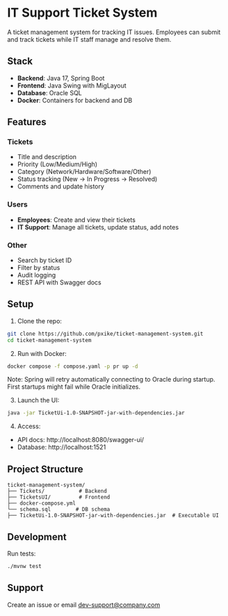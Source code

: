 # IT Support Ticket System

A ticket management system for tracking IT issues. Employees can submit and track tickets while IT staff manage and resolve them.

## Stack

- **Backend**: Java 17, Spring Boot
- **Frontend**: Java Swing with MigLayout
- **Database**: Oracle SQL
- **Docker**: Containers for backend and DB

## Features

### Tickets
- Title and description
- Priority (Low/Medium/High)
- Category (Network/Hardware/Software/Other)
- Status tracking (New → In Progress → Resolved)
- Comments and update history

### Users
- **Employees**: Create and view their tickets
- **IT Support**: Manage all tickets, update status, add notes

### Other
- Search by ticket ID
- Filter by status
- Audit logging
- REST API with Swagger docs

## Setup

1. Clone the repo:
```bash
git clone https://github.com/pxike/ticket-management-system.git
cd ticket-management-system
```

2. Run with Docker:
```bash
docker compose -f compose.yaml -p pr up -d
```
Note: Spring will retry automatically connecting to Oracle during startup. First startups might fail while Oracle initializes.

3. Launch the UI:
```bash
java -jar TicketUi-1.0-SNAPSHOT-jar-with-dependencies.jar
```

4. Access:
- API docs: http://localhost:8080/swagger-ui/
- Database: http://localhost:1521

## Project Structure

```
ticket-management-system/
├── Tickets/           # Backend
├── TicketsUI/         # Frontend
├── docker-compose.yml
└── schema.sql        # DB schema
├── TicketUi-1.0-SNAPSHOT-jar-with-dependencies.jar  # Executable UI
```

## Development

Run tests:
```bash
./mvnw test
```

## Support

Create an issue or email dev-support@company.com
